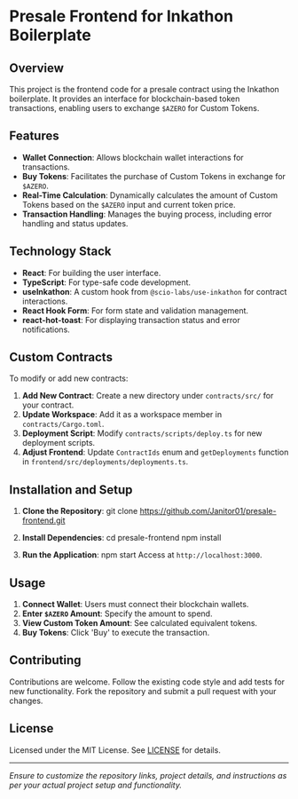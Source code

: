# Presale Frontend for Inkathon Boilerplate

## Overview

This project is the frontend code for a presale contract using the Inkathon boilerplate. It provides an interface for blockchain-based token transactions, enabling users to exchange `$AZERO` for Custom Tokens.

## Features

- **Wallet Connection**: Allows blockchain wallet interactions for transactions.
- **Buy Tokens**: Facilitates the purchase of Custom Tokens in exchange for `$AZERO`.
- **Real-Time Calculation**: Dynamically calculates the amount of Custom Tokens based on the `$AZERO` input and current token price.
- **Transaction Handling**: Manages the buying process, including error handling and status updates.

## Technology Stack

- **React**: For building the user interface.
- **TypeScript**: For type-safe code development.
- **useInkathon**: A custom hook from `@scio-labs/use-inkathon` for contract interactions.
- **React Hook Form**: For form state and validation management.
- **react-hot-toast**: For displaying transaction status and error notifications.

## Custom Contracts

To modify or add new contracts:

1. **Add New Contract**: Create a new directory under `contracts/src/` for your contract.
2. **Update Workspace**: Add it as a workspace member in `contracts/Cargo.toml`.
3. **Deployment Script**: Modify `contracts/scripts/deploy.ts` for new deployment scripts.
4. **Adjust Frontend**: Update `ContractIds` enum and `getDeployments` function in `frontend/src/deployments/deployments.ts`.

## Installation and Setup

1. **Clone the Repository**:
git clone https://github.com/Janitor01/presale-frontend.git

2. **Install Dependencies**:
cd presale-frontend
npm install
3. **Run the Application**:
npm start
Access at `http://localhost:3000`.

## Usage

1. **Connect Wallet**: Users must connect their blockchain wallets.
2. **Enter `$AZERO` Amount**: Specify the amount to spend.
3. **View Custom Token Amount**: See calculated equivalent tokens.
4. **Buy Tokens**: Click 'Buy' to execute the transaction.

## Contributing

Contributions are welcome. Follow the existing code style and add tests for new functionality. Fork the repository and submit a pull request with your changes.

## License

Licensed under the MIT License. See [LICENSE](LICENSE) for details.

---

*Ensure to customize the repository links, project details, and instructions as per your actual project setup and functionality.*
